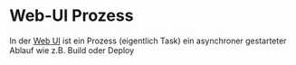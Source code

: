 # Web-UI Prozess
In der [Web UI](web-ui.md) ist ein Prozess (eigentlich Task) ein asynchroner gestarteter Ablauf wie z.B. Build oder Deploy
